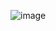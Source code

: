 ![image](https://github.com/AbdelTheGoat/superposition2/assets/155133525/9055f147-fa93-40db-8e7a-a2b6d5ce8280)
